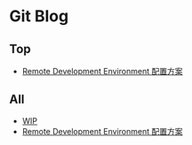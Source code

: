 # Git Blog

## Top 
- [Remote Development Environment 配置方案](https://api.github.com/repos/linbuxiao/gitblog/issues/1)

## All 
- [WIP](https://api.github.com/repos/linbuxiao/gitblog/issues/3) 
- [Remote Development Environment 配置方案](https://api.github.com/repos/linbuxiao/gitblog/issues/1)
